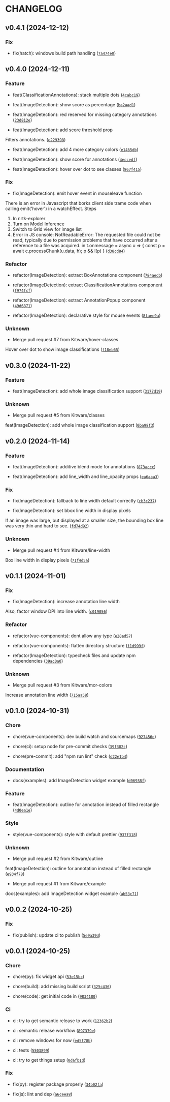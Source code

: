 # CHANGELOG



## v0.4.1 (2024-12-12)

### Fix

* fix(hatch): windows build path handling ([`7a474e0`](https://github.com/Kitware/trame-annotations/commit/7a474e0beb2fb72fc0ddcbe3c796a3361d873016))


## v0.4.0 (2024-12-11)

### Feature

* feat(ClassificationAnnotations): stack multiple dots ([`4cabc19`](https://github.com/Kitware/trame-annotations/commit/4cabc1997d06545baa7ae87b5909a0a378d8bf03))

* feat(ImageDetection): show score as percentage ([`ba2aad1`](https://github.com/Kitware/trame-annotations/commit/ba2aad1fbeed5b262e9beeb8411640d765f1e2aa))

* feat(ImageDetection): red reserved for missing category annotations ([`23d812e`](https://github.com/Kitware/trame-annotations/commit/23d812e77b4469cf010837f2c8ea0ab87955ee01))

* feat(ImageDetection): add score threshold prop

Filters annotations. ([`e229398`](https://github.com/Kitware/trame-annotations/commit/e2293988c2c33bd1804c1514dc2024854490a869))

* feat(ImageDetection): add 4 more category colors ([`e1465db`](https://github.com/Kitware/trame-annotations/commit/e1465dbeafc3a617a249d8d0e8ba409e36d1c476))

* feat(ImageDetection): show score for annotations ([`4eccedf`](https://github.com/Kitware/trame-annotations/commit/4eccedfb0fe33cc2841c41564ae62aaea76a1a6c))

* feat(ImageDetection): hover over dot to see classes ([`867f415`](https://github.com/Kitware/trame-annotations/commit/867f415c2edc5fb59aec01d8660ae99f6e82e8ba))

### Fix

* fix(ImageDetection): emit hover event in mouseleave function

There is an error in Javascript that borks client side trame code
when calling emit(&#39;hover&#39;) in a watchEffect.  Steps
1. In nrtk-explorer
2. Turn on Model Inference
3. Switch to Grid view for image list
4. Error in JS console:
NotReadableError: The requested file could not be read, typically due to permission problems that have occurred after a reference to a file was acquired.
in
t.onmessage = async u =&gt; {
        const p = await c.processChunk(u.data, h);
        p &amp;&amp; l(p)
    } ([`d38cd84`](https://github.com/Kitware/trame-annotations/commit/d38cd84c7f4777cd43b4e6ef70221d2f5ccb90c4))

### Refactor

* refactor(ImageDetection): extract BoxAnnotations component ([`784aedb`](https://github.com/Kitware/trame-annotations/commit/784aedb4f986bfd57b0bff61f1eb4c66d4dfa4ba))

* refactor(ImageDetection): extract ClassificationAnnotations component ([`f974fcf`](https://github.com/Kitware/trame-annotations/commit/f974fcfe15b99a3e3e13abd4560f7a311b54b621))

* refactor(ImageDetection): extract AnnotationPopup component ([`49d6871`](https://github.com/Kitware/trame-annotations/commit/49d6871cc21026979903525e57570e94537f910d))

* refactor(ImageDetection): declarative style for mouse events ([`8faee9a`](https://github.com/Kitware/trame-annotations/commit/8faee9a2690bee984853a32e383bc7b728464ad4))

### Unknown

* Merge pull request #7 from Kitware/hover-classes

Hover over dot to show image classifications ([`f18eb65`](https://github.com/Kitware/trame-annotations/commit/f18eb656496ce862122123d2f0ca38937a325627))


## v0.3.0 (2024-11-22)

### Feature

* feat(ImageDetection): add whole image classification support ([`3177d19`](https://github.com/Kitware/trame-annotations/commit/3177d19327947fd8f91927bbec14767ce1f4236a))

### Unknown

* Merge pull request #5 from Kitware/classes

feat(ImageDetection): add whole image classification support ([`0ba98f3`](https://github.com/Kitware/trame-annotations/commit/0ba98f33515ba4dcd0205a95740d385430b0b25e))


## v0.2.0 (2024-11-14)

### Feature

* feat(ImageDetection): additive blend mode for annotations ([`873accc`](https://github.com/Kitware/trame-annotations/commit/873accc072760681dfb9ad9ae4fcce9e980dc25e))

* feat(ImageDetection): add line_width and line_opacity props ([`ea6aaa3`](https://github.com/Kitware/trame-annotations/commit/ea6aaa303f388a7e461d3c0aab7dcf1ac9dafaa2))

### Fix

* fix(ImageDetection): fallback to line width default correctly ([`cb3c237`](https://github.com/Kitware/trame-annotations/commit/cb3c237529740a420ecb97046ef5a6ec750c834e))

* fix(ImageDetection): set bbox line width in display pixels

If an image was large, but displayed at a smaller size,
the bounding box line was very thin and hard to see. ([`fd74d92`](https://github.com/Kitware/trame-annotations/commit/fd74d92c5a6c88725de37708b9a2f5a702e59731))

### Unknown

* Merge pull request #4 from Kitware/line-width

Box line width in display pixels ([`71f4d5a`](https://github.com/Kitware/trame-annotations/commit/71f4d5aa8640f580c1a1399bb8d9c6f7e1bf34d8))


## v0.1.1 (2024-11-01)

### Fix

* fix(ImageDetection): increase annotation line width

Also, factor window DPI into line width. ([`c019056`](https://github.com/Kitware/trame-annotations/commit/c019056be5793074bb196e6224a543bbcbc7d086))

### Refactor

* refactor(vue-components): dont allow any type ([`e28ad57`](https://github.com/Kitware/trame-annotations/commit/e28ad57e16910e9eab7fae137b0e04189dcff506))

* refactor(vue-components): flatten directory structure ([`f1d999f`](https://github.com/Kitware/trame-annotations/commit/f1d999fa52061eb380dec55f8130ebc8ebeb6c98))

* refactor(ImageDetection): typecheck files and update npm dependencies ([`39ac0a0`](https://github.com/Kitware/trame-annotations/commit/39ac0a081ea5e131e0d5d2813dd44811e25d592e))

### Unknown

* Merge pull request #3 from Kitware/mor-colors

Increase annotation line width ([`715aa58`](https://github.com/Kitware/trame-annotations/commit/715aa58e9a51fb3d33ecb63987c54c19f79cfd27))


## v0.1.0 (2024-10-31)

### Chore

* chore(vue-components): dev build watch and sourcemaps ([`927456d`](https://github.com/Kitware/trame-annotations/commit/927456d8428da918692411bca4476485219b1cbb))

* chore(ci): setup node for pre-commit checks ([`39f382c`](https://github.com/Kitware/trame-annotations/commit/39f382c29c3c4428f9b71351c7608f249b9f6521))

* chore(pre-commit): add &#34;npm run lint&#34; check ([`d22e1b4`](https://github.com/Kitware/trame-annotations/commit/d22e1b487f302a70b19256104cc7f095e8a49444))

### Documentation

* docs(examples): add ImageDetection widget example ([`d06938f`](https://github.com/Kitware/trame-annotations/commit/d06938f1387bca22640441da7711a5cdd5b768e1))

### Feature

* feat(ImageDetection): outline for annotation instead of filled rectangle ([`4d0ea1e`](https://github.com/Kitware/trame-annotations/commit/4d0ea1e9b181c9e62c9ccaaa7dd8455d5cfa7b3b))

### Style

* style(vue-components): style with default prettier ([`937f318`](https://github.com/Kitware/trame-annotations/commit/937f31897402d57592d1abe08f7c0816c2f9fa8c))

### Unknown

* Merge pull request #2 from Kitware/outline

feat(ImageDetection): outline for annotation instead of filled rectangle ([`e934f78`](https://github.com/Kitware/trame-annotations/commit/e934f78851a92f8381365c1c16bb59348ce01483))

* Merge pull request #1 from Kitware/example

docs(examples): add ImageDetection widget example ([`ab53c71`](https://github.com/Kitware/trame-annotations/commit/ab53c71ae22f84351b0090164dccbc55f2aba0b4))


## v0.0.2 (2024-10-25)

### Fix

* fix(publish): update ci to publish ([`5e9a39d`](https://github.com/Kitware/trame-annotations/commit/5e9a39d6cdffbab39ab173be2b7ab94b7db51657))


## v0.0.1 (2024-10-25)

### Chore

* chore(py): fix widget api ([`53e15bc`](https://github.com/Kitware/trame-annotations/commit/53e15bc60ec6afb3def031b7568bdfb020ea6c48))

* chore(build): add missing build script ([`325c436`](https://github.com/Kitware/trame-annotations/commit/325c43639254904a7fb94edcd55189ae1e7bd382))

* chore(code): get initial code in ([`9834180`](https://github.com/Kitware/trame-annotations/commit/98341806d8f10f5e665df3984c590b07fc484242))

### Ci

* ci: try to get semantic release to work ([`12362b2`](https://github.com/Kitware/trame-annotations/commit/12362b2afa4967174640c03ed401cd857ee5da96))

* ci: semantic release workflow ([`897379e`](https://github.com/Kitware/trame-annotations/commit/897379e0fea86a83abdaf7ca69c8296a04da708d))

* ci: remove windows for now ([`ed5f78b`](https://github.com/Kitware/trame-annotations/commit/ed5f78b93fd9bcde203e4e7c0fd0ca85dcd125b6))

* ci: tests ([`5503899`](https://github.com/Kitware/trame-annotations/commit/5503899679edcf610707dfe9976268af5a972aa5))

* ci: try to get things setup ([`0dafb1d`](https://github.com/Kitware/trame-annotations/commit/0dafb1d773ef0ca54051aceae84dc6a4a0da7373))

### Fix

* fix(py): register package properly ([`34b02fa`](https://github.com/Kitware/trame-annotations/commit/34b02fa26439b1358b843e9c5aab6830fa3b8d37))

* fix(js): lint and dep ([`a6ceea8`](https://github.com/Kitware/trame-annotations/commit/a6ceea869e10850b3ebb9f14b032f8ac9aae95c4))
